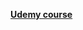 [**Udemy course**](https://www.udemy.com/share/10bLDL3@tJoDvOEQ3uoKZem6MVzdbhqMBtQWnlluEOOzi3qhgRQnV9a8nRV1FDaFx1bshHOQFw==/)
